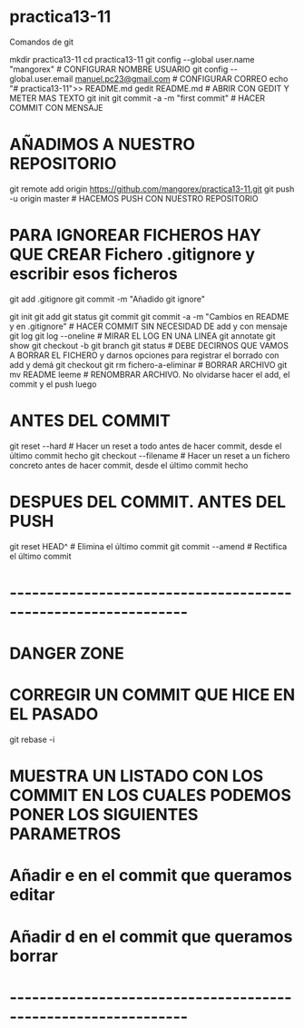 # practica13-11

Comandos de git

mkdir practica13-11
cd practica13-11
git config --global user.name "mangorex" # CONFIGURAR NOMBRE USUARIO
git config --global.user.email manuel.pc23@gmail.com # CONFIGURAR CORREO
echo "# practica13-11">> README.md
gedit README.md # ABRIR CON GEDIT Y METER MAS TEXTO
git init
git commit -a -m "first commit" # HACER COMMIT CON MENSAJE

# AÑADIMOS A NUESTRO REPOSITORIO
git remote add origin https://github.com/mangorex/practica13-11.git
git push -u origin master # HACEMOS PUSH CON NUESTRO REPOSITORIO

# PARA IGNOREAR FICHEROS HAY QUE CREAR Fichero .gitignore y escribir esos ficheros
git add .gitignore
git commit -m "Añadido git ignore"

git init
git add
git status
git commit
git commit -a -m "Cambios en README y en .gitignore" # HACER COMMIT SIN NECESIDAD DE add y con mensaje
git log
git log --oneline # MIRAR EL LOG EN UNA LINEA
git annotate <file>
git show <commit>
git checkout -b <branchName>
git branch
git status # DEBE DECIRNOS QUE VAMOS A BORRAR EL FICHERO y darnos opciones para registrar el borrado con add y demá
git checkout <branchName>
git rm fichero-a-eliminar # BORRAR ARCHIVO
git mv README leeme # RENOMBRAR ARCHIVO. No olvidarse hacer el add, el commit y el push luego
# ANTES DEL COMMIT
git reset --hard # Hacer un reset a todo antes de hacer commit, desde el último commit hecho
git checkout --filename # Hacer un reset a un fichero concreto antes de hacer commit, desde el último commit hecho

# DESPUES DEL COMMIT. ANTES DEL PUSH
git reset HEAD^ # Elimina el último commit
git commit --amend # Rectifica el último commit

# --------------------------------------------------------------
# DANGER ZONE

# CORREGIR UN COMMIT QUE HICE EN EL PASADO
git rebase -i 
# MUESTRA UN LISTADO CON LOS COMMIT EN LOS CUALES PODEMOS PONER LOS SIGUIENTES PARAMETROS
# Añadir e en el commit que queramos editar
# Añadir d en el commit que queramos borrar
# --------------------------------------------------------------
